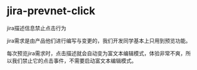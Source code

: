 # jira-prevnet-click
jira描述信息禁止点击行为

jira需求是由产品他们进行编写与变更的，我们开发同学基本上只用到预览功能。

每次预览jira需求时，点击描述就会自动变为富文本编辑模式，体验非常不爽，所以我们禁止它的点击事件，不需要启动富文本编辑模式。